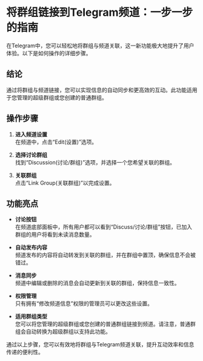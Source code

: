 # 将群组链接到Telegram频道：一步一步的指南

在Telegram中，您可以轻松地将群组与频道关联，这一新功能极大地提升了用户体验。以下是如何操作的详细步骤。

## 结论

通过将群组与频道链接，您可以实现信息的自动同步和更高效的互动。此功能适用于您管理的超级群组或您创建的普通群组。

## 操作步骤

1. **进入频道设置**  
   在频道中，点击“Edit(设置)”选项。

2. **选择讨论群组**  
   找到“Discussion(讨论/群组)”选项，并选择一个您希望关联的群组。

3. **关联群组**  
   点击“Link Group(关联群组)”以完成设置。

## 功能亮点

- **讨论按钮**  
  在频道底部面板中，所有用户都可以看到“Discuss/讨论/群组”按钮，已加入群组的用户将看到未读消息数量。

- **自动发布内容**  
  频道发布的内容将自动转发到关联的群组，并在群组中置顶，确保信息不会被错过。

- **消息同步**  
  频道中编辑或删除的消息会自动更新到关联的群组，保持信息一致性。

- **权限管理**  
  只有拥有“修改频道信息”权限的管理员可以更改这些设置。

- **适用群组类型**  
  您可以将您管理的超级群组或您创建的普通群组链接到频道。请注意，普通群组会自动转换为超级群组以支持此功能。

通过以上步骤，您可以有效地将群组与Telegram频道关联，提升互动效率和信息传递的便利性。